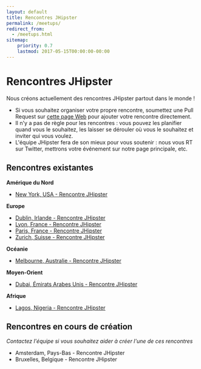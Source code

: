 ```yaml
---
layout: default
title: Rencontres JHipster
permalink: /meetups/
redirect_from:
  - /meetups.html
sitemap:
    priority: 0.7
    lastmod: 2017-05-15T00:00:00-00:00
---
```


# <i class="fa fa-meetup "></i> Rencontres JHipster

Nous créons actuellement des rencontres JHipster partout dans le monde !

- Si vous souhaitez organiser votre propre rencontre, soumettez une Pull Request sur [cette page Web](https://github.com/jhipster/jhipster.github.io/blob/main/pages/meetups.md) pour ajouter votre rencontre directement.
- Il n'y a pas de règle pour les rencontres : vous pouvez les planifier quand vous le souhaitez, les laisser se dérouler où vous le souhaitez et inviter qui vous voulez.
- L'équipe JHipster fera de son mieux pour vous soutenir : nous vous RT sur Twitter, mettrons votre événement sur notre page principale, etc.

## Rencontres existantes

**Amérique du Nord**

- [New York, USA - Rencontre JHipster](https://www.meetup.com/JHipster-NYC/)

**Europe**

- [Dublin, Irlande - Rencontre JHipster](https://www.meetup.com/JHipsterDublin/)
- [Lyon, France - Rencontre JHipster](https://www.meetup.com/JHipster-Lyon/)
- [Paris, France - Rencontre JHipster](https://www.meetup.com/JHipster-User-Group/)
- [Zurich, Suisse - Rencontre JHipster](https://www.meetup.com/JHipster/)

**Océanie**

- [Melbourne, Australie - Rencontre JHipster](https://www.meetup.com/fr-FR/jHipster-Melbourne/)

**Moyen-Orient**

- [Dubai, Émirats Arabes Unis - Rencontre JHipster](https://www.meetup.com/JHipster-Dubai/)

**Afrique**

- [Lagos, Nigeria - Rencontre JHipster](https://www.meetup.com/JHipster-Nigeria/)

## Rencontres en cours de création

*Contactez l'équipe si vous souhaitez aider à créer l'une de ces rencontres*

- Amsterdam, Pays-Bas - Rencontre JHipster
- Bruxelles, Belgique - Rencontre JHipster